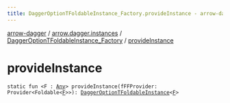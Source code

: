 ```yaml
---
title: DaggerOptionTFoldableInstance_Factory.provideInstance - arrow-dagger
---
```


[arrow-dagger](../../index.html) / [arrow.dagger.instances](../index.html) / [DaggerOptionTFoldableInstance_Factory](index.html) / [provideInstance](./provide-instance.html)

# provideInstance

`static fun <F : `[`Any`](https://kotlinlang.org/api/latest/jvm/stdlib/kotlin/-any/index.html)`> provideInstance(fFFProvider: Provider<Foldable<`[`F`](provide-instance.html#F)`>>): `[`DaggerOptionTFoldableInstance`](../-dagger-option-t-foldable-instance/index.html)`<`[`F`](provide-instance.html#F)`>`